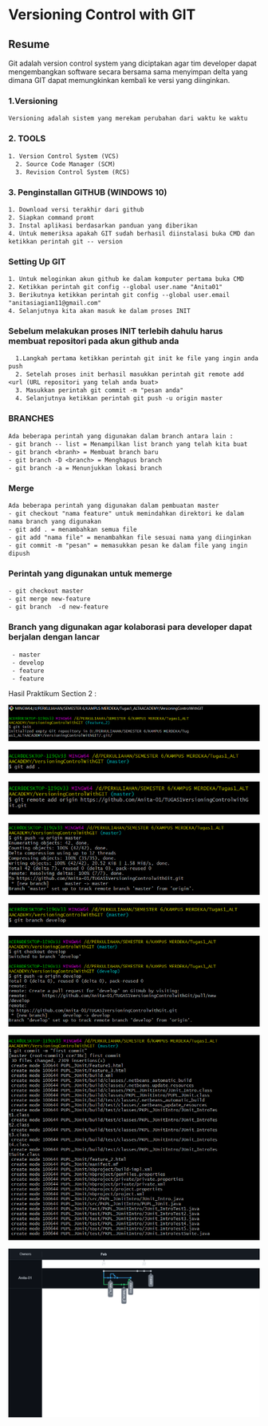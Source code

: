 # Versioning Control with GIT

## Resume
Git adalah version control system yang diciptakan agar tim developer dapat mengembangkan software secara bersama sama menyimpan delta yang dimana GIT dapat memungkinkan kembali ke versi yang diinginkan.

### 1.Versioning 
    Versioning adalah sistem yang merekam perubahan dari waktu ke waktu 
    
### 2. TOOLS
    1. Version Control System (VCS)
	  2. Source Code Manager (SCM)
	  3. Revision Control System (RCS)
    
### 3. Penginstallan GITHUB (WINDOWS 10)
    1. Download versi terakhir dari github
    2. Siapkan command promt
    3. Instal aplikasi berdasarkan panduan yang diberikan
    4. Untuk memeriksa apakah GIT sudah berhasil diinstalasi buka CMD dan ketikkan perintah git -- version
    
 
 ### Setting Up GIT 
    1. Untuk meloginkan akun github ke dalam komputer pertama buka CMD 
    2. Ketikkan perintah git config --global user.name "Anita01"
    3. Berikutnya ketikkan perintah git config --global user.email "anitasiagian11@gmail.com"
    4. Selanjutnya kita akan masuk ke dalam proses INIT
    
  ### Sebelum melakukan proses INIT terlebih dahulu harus membuat repositori pada akun github anda 
	  1.Langkah pertama ketikkan perintah git init ke file yang ingin anda push 
	  2. Setelah proses init berhasil masukkan perintah git remote add <url (URL repositori yang telah anda buat>
	  3. Masukkan perintah git commit -m "pesan anda"
	  4. Selanjutnya ketikkan perintah git push -u origin master

   ### BRANCHES 
    Ada beberapa perintah yang digunakan dalam branch antara lain :
    - git branch -- list = Menampilkan list branch yang telah kita buat
    - git branch <branh> = Membuat branch baru
    - git branch -D <branch> = Menghapus branch 
    - git branch -a = Menunjukkan lokasi branch

   ### Merge 
    Ada beberapa perintah yang digunakan dalam pembuatan master 
    - git checkout "nama feature" untuk memindahkan direktori ke dalam nama branch yang digunakan
    - git add . = menambahkan semua file
    - git add "nama file" = menambahkan file sesuai nama yang diinginkan 
    - git commit -m "pesan" = memasukkan pesan ke dalam file yang ingin dipush

   ### Perintah yang digunakan untuk memerge 
    - git checkout master
    - git merge new-feature
    - git branch  -d new-feature

   ### Branch yang digunakan agar kolaborasi para developer dapat berjalan dengan lancar
     - master
     - develop
     - feature
     - feature



Hasil Praktikum Section 2 : 

![GIT INIT = Berfungsi untuk membuat repository pada file lokal yang nantinya ada folder .git perintah yang diketikkan adalah GIT INIT](https://github.com/Anita-01/qe_Anita-Siagian/blob/master/2_Versioning%20Control%20with%20Git/screenshot/1.png)

![git add . = Berfungsi untuk membuat repository pada file lokal yang nantinya ada folder .git ,perintah yang diketikkan adalah GIT INIT](https://github.com/Anita-01/qe_Anita-Siagian/blob/master/2_Versioning%20Control%20with%20Git/screenshot/2.png)

![git remote add origin https://github.com/Anita-01/qe_Anita-Siagian.git = Berfungsi untuk harus menambahkan remote add origin yang dimana origin ini berfungsi untuk mengkloning reposiori, dimana pada saat URL](https://github.com/Anita-01/qe_Anita-Siagian/blob/master/2_Versioning%20Control%20with%20Git/screenshot/3.png)

![git push -u origin master berfungsi untuk mengambil commit dari branch master di repository remote yang dimana origin adalah nama remote](https://github.com/Anita-01/qe_Anita-Siagian/blob/master/2_Versioning%20Control%20with%20Git/screenshot/4.png)

![git branch develop = berfungsi untuk membuat branch baru](https://github.com/Anita-01/qe_Anita-Siagian/blob/master/2_Versioning%20Control%20with%20Git/screenshot/5.png)

![git checkout develop = berfungsi untuk memindahkan direktori ke branch yang ditulis](https://github.com/Anita-01/qe_Anita-Siagian/blob/master/2_Versioning%20Control%20with%20Git/screenshot/6.png)

![git push -u origin develop](https://github.com/Anita-01/qe_Anita-Siagian/blob/master/2_Versioning%20Control%20with%20Git/screenshot/7.png)

![Network ini berfungsi untuk melihat visualizer secara keseluruhan dan dimana setiap commit pada setiap cabang dari setiap repositori yang memiliki jaringan](https://github.com/Anita-01/qe_Anita-Siagian/blob/master/2_Versioning%20Control%20with%20Git/screenshot/Network.png)
